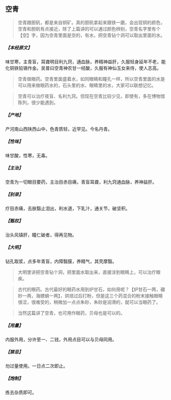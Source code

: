 ## 空青

> 空青跟胆矾，都是来自铜矿。真的胆矾拿起来跟铁一磨，会出现铜的颜色，空青和胆矾有点接近，除了上篇讲的可以通过颜色辨别，空青名字里有个【空】字，因为空青里面是空的，有水，把空青钻个洞可以取出里面的水。

##### 【本经原文】
味甘寒，主青盲，耳聋明目利九窍，通血脉，养精神益肝，久服轻身延年不老，能化铜铁铅锡作金。吴普曰空青神农甘一经酸，久服有神仙玉女来侍，使人志高。

> 空青做眼药。空青里面盛着水，如同眼睛和瞳孔一样，所以空青里面的水是可以用来做眼药水的，石头里的水、眼睛里的水，大家可以联想记忆。

> 空青可以治疗夜盲、名利九窍。但现在空青比较少见，即使有，多在博物馆陈列，很少能遇到。

##### 【产地】
产河南山西陕西山中，色青质轻，近罕见。今名丹青。
##### 【性味】
味甘酸，性寒，无毒。
##### 【主治】
空青为一切眼目要药，主治目赤目痛，青盲耳聋，利九窍通血脉，养神益肝。
##### 【别录】
疗目赤痛，去肤翳止泪出，利水道，下乳汁，通关节，破坚积。
##### 【甄权】
治头风镇肝，瞳仁破者，得再见物。
##### 【大明】
钻孔取浆，点多年青盲，内障翳膜，养精气，其壳摩翳。

> 大明里讲把空青钻个洞，把里面水取出来，直接涂到眼睛上，可以治疗眼疾。

> 古代的眼药。古代最好的眼药水用到炉甘石，如何用呢？【炉甘石一两，硼砂一两，海螵蛸一两】，烘焙过后打粉，但是这三个药混合的粉末接触眼睛很涩，很难受的，稍微加一点点朱砂，朱砂是润滑的，就可以当眼药了。

> 当然这篇讲了空青，也可用作眼药，贝母也是可以的。

##### 【用量】
内服外用，分许至一、二钱，外用点目可以与贝母同用。
##### 【禁忌】
勿过量使用。一日点二次即止。
##### 【炮制】
拣去杂质即可。
